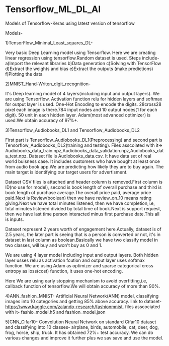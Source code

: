 # Tensorflow_ML_DL_AI
Models of Tensorflow-Keras using latest version of tensorflow

Models-

1)TensorFlow_Minimal_Least_squares_DL-
                                      
Very basic Deep Learning model using Tensorflow. Here we are creating linear regression using tensorflow.Random dataset is used.
Steps include-
a)Import the relevant libraries
b)Data generation
c)Solving with TensorFlow
d)Extract the weights and bias
e)Extract the outputs (make predictions)
f)Plotting the data

2)MNIST_Hand-Writen_digit_recognition-

It's Deep learning model of 4 layers(including input and output layers). We are using Tensorflow. Activation function relu for hidden layers and softmax for output layer is used. One-Hot Encoding to encode the digits. 28cross28 pixel each image is there.784 input nodes and 10 output nodes(1 for each digit). 50 unit in each hidden layer. Adam(most advanced optimizer) is used.We obtain accuracy of 97%+.

3)Tensorflow_Audiobooks_DL1 and Tensorflow_Audiobooks_DL2

First part is Tensorflow_Audiobooks_DL1(Preprocessing) and second part is Tensorflow_Audiobooks_DL2(training and testing).
Files asscoiated with it-> Audiobooks_data_train.npz,Audiobooks_data_validation.npz,Audiobooks_data_test.npz.
Dataset file is Audiobooks_data.csv.
It have data set of real world buisness case. It includes customers who have bought at least once from audio book app.We are predicting how likely they are to buy again. The main target is identifying our target users for advertisment.

Dataset CSV files is attached and header column is removed.First column is ID(no use for model), second is book length of overall purchase and third is book length of purchase average.The overall price paid, average price paid.Next is Review(boolean) then we have review_on_10 means rating giving.Next we have total minutes listened, then we have completion,i.e, total minutes listened divided by total time of book.Next is support request, then we have last time person interacted minus first purchase date.This all is inputs.

Dataset represent 2 years worth of engagement here.Actually, dataset is of 2.5 years, the later part is seeing that is a person is converted or not, it's in dataset in last column as boolean.Basically we have two classify model in two classes, will buy and won't buy as 0 and 1.

We are using 4 layer model including input and output layers. Both hidden layer usses relu as activation fcution and output layer uses softmax function. We are using Adam as optimizer and sparse categorical cross entropy as loss(cost) function, it uses one-hot encoding.

Here We are using early stopping mechanism to avoid overfitting,i.e, callback function of tensorflow.We will obtain accuracy of more than 90%.

4)ANN_fashion_MNIST- Artificial Neural Network(ANN) model, classifying images into 10 categories and getting 85% above accuracy.
link to dataset- https://www.kaggle.com/zalando-research/fashionmnist.
files asscociated with it- fashio_model.h5 and fashion_model.json

5)CNN_Cifar10- Convolution Neural Network on standard Cifar10 dataset and classifying into 10 classes- airplane, birds, automobile, cat, deer, dog, frog, horse, ship, truck. It has obtained 72%+ test accuracy. We can do various changes and improve it further plus we sav save and use the model.
